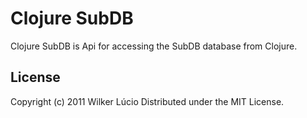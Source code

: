Clojure SubDB
=============

Clojure SubDB is Api for accessing the SubDB database from Clojure.

License
-------

Copyright (c) 2011 Wilker Lúcio
Distributed under the MIT License.

